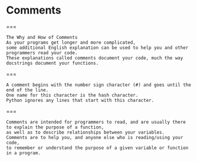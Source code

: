 <h1>Comments</h1>

===

    The Why and How of Comments
    As your programs get longer and more complicated, 
    some additional English explanation can be used to help you and other programmers read your code. 
    These explanations called comments document your code, much the way docstrings document your functions.

===

    A comment begins with the number sign character (#) and goes until the end of the line. 
    One name for this character is the hash character. 
    Python ignores any lines that start with this character.

===

    Comments are intended for programmers to read, and are usually there to explain the purpose of a function, 
    as well as to describe relationships between your variables. 
    Comments are to help you, and anyone else who is reading/using your code, 
    to remember or understand the purpose of a given variable or function in a program.